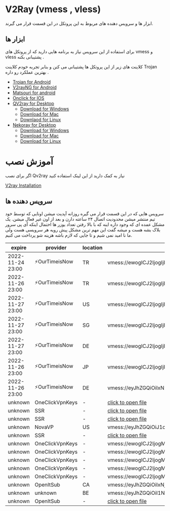 # V2Ray (vmess , vless)
ابزار ها و سرویس دهنده های مربوط به این پروتکل در این قسمت قرار می گیرند. 

## ابزار ها 
برای استفاده از این سرویس نیاز به برنامه هایی دارید که از پروتکل های vmess و vless پشتیبانی بکنه . 

کلاینت های زیر از این پروتکل ها پشتیبانی  می کنن و بنابر تجربه خودم کلاینت Trojan بهترین عملکرد رو داره . 

- [Trojan for Android](/trojan/app)
- [V2rayNG for Android](/v2ray/app)
- [Matsouri for android](v2ray/app)
- [Onclick for IOS](https://apps.apple.com/us/app/oneclick-safe-easy-fast/id1545555197)
- [QV2ray for Desktop](/v2ray/app)
  - [Download for Windows](https://github.com/Qv2ray/Qv2ray/releases/download/v2.7.0/Qv2ray-v2.7.0-Windows-Installer.exe) 
  - [Download for Mac](https://github.com/Qv2ray/Qv2ray/releases/download/v2.7.0/Qv2ray-v2.7.0-macOS-x64.dmg)
  - [Downlaod for Linux](https://github.com/Qv2ray/Qv2ray/releases/download/v2.7.0/Qv2ray-v2.7.0-linux-x64.AppImage)
- [Nekoray for Desktop](https://github.com/MatsuriDayo/nekoray)
  - [Download for Windows](https://github.com/MatsuriDayo/nekoray/releases/download/2.3/nekoray-2.3-2022-11-09-windows64.zip)
  - [Download for Mac](https://github.com/MatsuriDayo/nekoray/releases/download/2.3/nekoray-2.3-2022-11-09-macos-amd64.dmg)
  - [Download for Linux](https://github.com/MatsuriDayo/nekoray/releases/download/2.3/nekoray-2.3-2022-11-09-linux64.zip)

# آموزش نصب 
اگر برای نصب Qv2ray نیاز به کمک دارید از این لینک استفاده کنید 

[V2ray Installation](/v2ray/guide/)


## سرویس دهنده ها 
سرویس هایی که در این قسمت قرار می گیره روزانه آپدیت میشن  اونایی که  توسط خود تیم منتشر میشن محدودیت اتصال ۲۴ ساعته دارن و بعد از اون غیر فعال میشن. یک مشکل عمده ای که وجود داره اینه که با بالا رفتن تعداد یوزر ها احتمال اینکه آی پی سرور بلاک بشه هست و میشه گفت این مهم ترین مشکل پیش رویه هر سرویسی هست ولی ما نا امید نمی شیم و تا جایی که لازم باشه هزینه شو پرداخت می کنیم. 

| expire | provider | location | url |
| ----- | ----- | ---- | ----- |
| 2022-11-24 23:00 | ⚡OurTimeisNow | TR | vmess://ewogICJ2IjogIjIiLAogICJwcyI6ICLimqFBbm9ueW1vdXNlIzAwMS1PdXJUaW1lSXNOb3fimqEiLAogICJhZGQiOiAiOTEuMjQxLjQ5LjU3IiwKICAicG9ydCI6IDQ5MjEwLAogICJpZCI6ICIyNDA2MjI3Ny0xYTYxLTRmZDMtOTlkYi01MDNjZWEwODUzNTQiLAogICJhaWQiOiAwLAogICJuZXQiOiAid3MiLAogICJ0eXBlIjogIm5vbmUiLAogICJob3N0IjogIiIsCiAgInBhdGgiOiAiL3ZtZXNzIiwKICAidGxzIjogIm5vbmUiCn0= |
| 2022-11-26 23:00 | ⚡OurTimeisNow | TR | vmess://ewogICJ2IjogIjIiLAogICJwcyI6ICLimqFBbm9ueW1vdXNlIzAwMi1PdXJUaW1lSXNOb3fimqEiLAogICJhZGQiOiAiOTEuMjQxLjQ5LjU3IiwKICAicG9ydCI6IDEyODA1LAogICJpZCI6ICI0YzM4YjJkZS00MWM3LTQwY2ItZmQ1YS01ODFlODgzNDJkODYiLAogICJhaWQiOiAwLAogICJuZXQiOiAid3MiLAogICJ0eXBlIjogIm5vbmUiLAogICJob3N0IjogIiIsCiAgInBhdGgiOiAiL3ZtZXNzIiwKICAidGxzIjogIm5vbmUiCn0= |
| 2022-11-27 23:00 | ⚡OurTimeisNow | US | vmess://ewogICJ2IjogIjIiLAogICJwcyI6ICLimqFBbm9ueW1vdXNlIzAxMC1PdXJUaW1lSXNOb3fimqEiLAogICJhZGQiOiAiMy4xMzMuMTMuMjQ3IiwKICAicG9ydCI6IDgwLAogICJpZCI6ICJhNDlmZWM3MS00YjgxLTQzNDYtYjc4My1hZTE4YWJjY2Q3NTEiLAogICJhaWQiOiAwLAogICJuZXQiOiAid3MiLAogICJ0eXBlIjogIm5vbmUiLAogICJob3N0IjogIiIsCiAgInBhdGgiOiAiL3ZtZXNzIiwKICAidGxzIjogIm5vbmUiCn0= | 
| 2022-11-27 23:00 | ⚡OurTimeisNow | SG | vmess://ewogICJ2IjogIjIiLAogICJwcyI6ICLimqFBbm9ueW1vdXNlIzAzMC1PdXJUaW1lSXNOb3fimqEiLAogICJhZGQiOiAiMTM5LjE2Mi4yNC4yMjEiLAogICJwb3J0IjogMzY1MDksCiAgImlkIjogIjNjYTcyNGQ0LTY0NjgtNDNlMy1lNWY0LWEyOGYyOTk4M2YyZCIsCiAgImFpZCI6IDAsCiAgIm5ldCI6ICJ3cyIsCiAgInR5cGUiOiAibm9uZSIsCiAgImhvc3QiOiAiIiwKICAicGF0aCI6ICIvdm1lc3MiLAogICJ0bHMiOiAibm9uZSIKfQ== | 
| 2022-11-27 23:00 | ⚡OurTimeisNow | DE | vmess://ewogICJ2IjogIjIiLAogICJwcyI6ICLimqFBbm9ueW1vdXNlIzAyMC1PdXJUaW1lSXNOb3fimqEiLAogICJhZGQiOiAiMTcyLjEwNS43NC4xMzQiLAogICJwb3J0IjogMzc4NjcsCiAgImlkIjogIjQ2MjNmOTQ5LWUwZTQtNGQ0MC1kMTc3LTA0OWNhNmZkNzUxOCIsCiAgImFpZCI6IDAsCiAgIm5ldCI6ICJ3cyIsCiAgInR5cGUiOiAibm9uZSIsCiAgImhvc3QiOiAiIiwKICAicGF0aCI6ICIvdm1lc3MiLAogICJ0bHMiOiAibm9uZSIKfQ== |  
| 2022-11-26 23:00 | ⚡OurTimeisNow | JP | vmess://ewogICJ2IjogIjIiLAogICJwcyI6ICLimqFBbm9ueW1vdXNlIzA0MC1PdXJUaW1lSXNOb3fimqEiLAogICJhZGQiOiAiMTcyLjEwNS4yMjUuMzEiLAogICJwb3J0IjogNTY2NDksCiAgImlkIjogIjM2ODRlN2YxLTFlMTEtNDA0NS1lNzNhLTA1NDAyNzI4OGY4MCIsCiAgImFpZCI6IDAsCiAgIm5ldCI6ICJ3cyIsCiAgInR5cGUiOiAibm9uZSIsCiAgImhvc3QiOiAiIiwKICAicGF0aCI6ICIvdm1lc3MiLAogICJ0bHMiOiAibm9uZSIKfQ== |
| 2022-11-26 23:00 | ⚡OurTimeisNow | DE | vmess://eyJhZGQiOiIxNzIuMTA0LjI1My4yMzkiLCJhaWQiOjAsImhvc3QiOiIiLCJpZCI6ImMxOTJjNGU1LWRlMWYtNDQ1Yi1jNGUzLWMyODU5MGYzYjI1MCIsIm5ldCI6IndzIiwicGF0aCI6Ii8iLCJwb3J0IjozMTI3OCwicHMiOiLimqFBbm9ueW1vdXNlIzA1MC1PdXJUaW1lSXNOb3fimqEiLCJzY3kiOiJhZXMtMTI4LWdjbSIsInRscyI6Im5vbmUiLCJ0eXBlIjoibm9uZSIsInYiOjJ9 |
| unknown | OneClickVpnKeys | - | [click to open file](/v2ray/config/oneclickvpnkeys-1401-08-16.txt) |
| unknown | SSR | - | [click to open file](/v2ray/config/ssr-1401-08-14.txt) |
| unknown | SSR | - | [click to open file](/v2ray/config/ssr-1401-08-20.txt) |
| unknown | NovaVP | US | vmess://eyJhZGQiOiJ1c2Eubm92YWZhcnNpLmNvbSIsImFpZCI6MCwiaG9zdCI6IiIsImlkIjoiYzRmMDQ2OTctMDgxYy00MTg1LWU1MjgtMDlkZGE1MDI5MjdmIiwibmV0Ijoid3MiLCJwYXRoIjoiLyIsInBvcnQiOjE3MjcsInBzIjoiVEcgQE5vdmFWUCIsInNjeSI6ImFlcy0xMjgtZ2NtIiwidGxzIjoibm9uZSIsInR5cGUiOiJub25lIiwidiI6Mn0= | 
| unknown | SSR | - | [click to open file](/v2ray/config/ssr-1401-08-28.txt) |
| unknown | OneClickVpnKeys | - | vmess://ewogICJ2IjogMiwKICAicHMiOiAi8J+Hp/Cfh6pCRV8wMSIsCiAgImFkZCI6ICI1Ny4xMjguNDUuMTYxIiwKICAicG9ydCI6IDgwLAogICJpZCI6ICIzNWQyNTg5OS1lZDIwLTQ2ZDktOWM3Yy05OWMwZDQxNGQ1ZTQiLAogICJhaWQiOiAwLAogICJuZXQiOiAid3MiLAogICJob3N0IjogIjU3LjEyOC40NS4xNjEiLAogICJwYXRoIjogIi91c2VyIiwKICAidHlwZSI6ICIiLAogICJ0bHMiOiAiIiwKICAic25pIjogIiIsCiAgInNjeSI6ICJhdXRvIgp9 | 
| unknown | OneClickVpnKeys | - | vmess://ewogICJ2IjogMiwKICAicHMiOiAi8J+Hq/Cfh64xMjdAb25lY2xpY2t2cG5rZXlzIiwKICAiYWRkIjogIjEzNS4xODEuOTUuMTI3IiwKICAicG9ydCI6IDQ0MywKICAiaWQiOiAiNmI3Y2JjNDEtZmI4MC00MWE4LThlYjYtYjViZGIwZTg2MTQ3IiwKICAiYWlkIjogMCwKICAibmV0IjogInRjcCIsCiAgImhvc3QiOiAiIiwKICAicGF0aCI6ICIvIiwKICAidHlwZSI6ICJodHRwIiwKICAidGxzIjogIiIsCiAgInNuaSI6ICIiLAogICJzY3kiOiAiYXV0byIKfQ== | 
| unknown | OneClickVpnKeys | - | vmess://ewogICJ2IjogMiwKICAicHMiOiAiREUgMiDihpIgb3Blbml0c3ViLmNvbSIsCiAgImFkZCI6ICIyMDYuODEuMzEuMTg0IiwKICAicG9ydCI6IDYyNDUsCiAgImlkIjogIjlkMzljYjM0LTUyNjEtNDNmYi1iMGY4LTRmOGEyMmIxMGYxNSIsCiAgImFpZCI6IDAsCiAgIm5ldCI6ICJ3cyIsCiAgImhvc3QiOiAiIiwKICAicGF0aCI6ICIvIiwKICAidHlwZSI6ICIiLAogICJ0bHMiOiAiIiwKICAic25pIjogIiIsCiAgInNjeSI6ICJhdXRvIgp9 | 
| unknown | OneClickVpnKeys | - | vmess://ewogICJ2IjogMiwKICAicHMiOiAi8J+HsfCfh7lMVF8zMiB8MzAuNTJNYiIsCiAgImFkZCI6ICI4NC4zMi40LjI1IiwKICAicG9ydCI6IDMzODksCiAgImlkIjogIjg4Njg2OGUyLWIzZmMtNGEyYy04YzY2LTFkMjY5MTg2MTY3MSIsCiAgImFpZCI6IDAsCiAgIm5ldCI6ICJ3cyIsCiAgImhvc3QiOiAiODQuMzIuNC4yNSIsCiAgInBhdGgiOiAiLyIsCiAgInR5cGUiOiAiIiwKICAidGxzIjogIiIsCiAgInNuaSI6ICIiLAogICJzY3kiOiAiYXV0byIKfQ== |
| unknown | OneClickVpnKeys | - | vmess://ewogICJ2IjogMiwKICAicHMiOiAi8J+HqfCfh6oxOTlAb25lY2xpY2t2cG5rZXlzIiwKICAiYWRkIjogIjE2MS4zNS42Ni4xOTkiLAogICJwb3J0IjogMjAxOTEsCiAgImlkIjogIjNlMmM0ODIwLWY1YjYtNDM4OS1hMTQzLTJhZTVjZTYwMDc0OCIsCiAgImFpZCI6IDAsCiAgIm5ldCI6ICJ3cyIsCiAgImhvc3QiOiAiIiwKICAicGF0aCI6ICIvIiwKICAidHlwZSI6ICIiLAogICJ0bHMiOiAiIiwKICAic25pIjogIiIsCiAgInNjeSI6ICJhdXRvIgp9 |
| unknown | OpenItSub | CA | vmess://eyJhZGQiOiIxNjcuMTE0LjY3LjI1IiwiYWlkIjowLCJob3N0IjoiMDA1ZGdkZi5wYWdlcy5kZXYiLCJpZCI6IjY1MjE4ZmU4LWQ5YzItNGUwNy05NWJiLWNiNmUzNzlhNDQwYiIsIm5ldCI6IndzIiwicGF0aCI6Ii82NTIxOGZlOC1kOWMyLTRlMDctOTViYi1jYjZlMzc5YTQ0MGItdm0iLCJwb3J0Ijo0NDMsInBzIjoiQ0EgMSDihpIgb3Blbml0c3ViLmNvbSIsInNjeSI6ImF1dG8iLCJzbmkiOiIwMDVkZ2RmLnBhZ2VzLmRldiIsInRscyI6InRscyIsInR5cGUiOiJub25lIiwidiI6Mn0= | 
| unknown | unknown | BE | vmess://eyJhZGQiOiI1Ny4xMjguNDUuMTYxIiwiYWlkIjowLCJob3N0IjoiNTcuMTI4LjQ1LjE2MSIsImlkIjoiMzVkMjU4OTktZWQyMC00NmQ5LTljN2MtOTljMGQ0MTRkNWU0IiwibmV0Ijoid3MiLCJwYXRoIjoiL3VzZXIiLCJwb3J0Ijo4MCwicHMiOiLwn4en8J+HqkJFXzIxIiwic2N5IjoiYXV0byIsInRscyI6Im5vbmUiLCJ0eXBlIjoibm9uZSIsInYiOjJ9 |
| unknown | OpenItSub | - | [click to open file](/v2ray/config/openitsub-1401-09-05.txt) |
